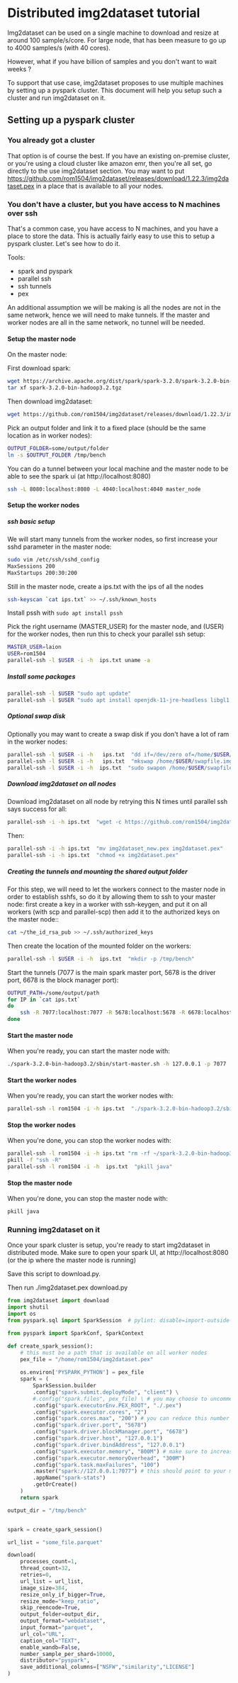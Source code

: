 # Distributed img2dataset tutorial

Img2dataset can be used on a single machine to download and resize at around 100 sample/s/core.
For large node, that has been measure to go up to 4000 samples/s (with 40 cores).

However, what if you have billion of samples and you don't want to wait weeks ?

To support that use case, img2dataset proposes to use multiple machines by setting up a pyspark cluster.
This document will help you setup such a cluster and run img2dataset on it.

## Setting up a pyspark cluster

### You already got a cluster

That option is of course the best. If you have an existing on-premise cluster, or you're using a cloud cluster like amazon emr, then you're all set, go directly to the use img2dataset section.
You may want to put https://github.com/rom1504/img2dataset/releases/download/1.22.3/img2dataset.pex in a place that is available to all your nodes.

### You don't have a cluster, but you have access to N machines over ssh

That's a common case, you have access to N machines, and you have a place to store the data.
This is actually fairly easy to use this to setup a pyspark cluster. Let's see how to do it.

Tools:
* spark and pyspark
* parallel ssh
* ssh tunnels
* pex

An additional assumption we will be making is all the nodes are not in the same network, hence we will need to make tunnels.
If the master and worker nodes are all in the same network, no tunnel will be needed.


#### Setup the master node
On the master node:

First download spark:
```bash
wget https://archive.apache.org/dist/spark/spark-3.2.0/spark-3.2.0-bin-hadoop3.2.tgz
tar xf spark-3.2.0-bin-hadoop3.2.tgz
```

Then download img2dataset:
```bash
wget https://github.com/rom1504/img2dataset/releases/download/1.22.3/img2dataset.pex -O img2dataset_new.pex
```

Pick an output folder and link it to a fixed place (should be the same location as in worker nodes):
```bash
OUTPUT_FOLDER=some/output/folder
ln -s $OUTPUT_FOLDER /tmp/bench
```

You can do a tunnel between your local machine and the master node to be able to see the spark ui (at http://localhost:8080)
```bash
ssh -L 8080:localhost:8080 -L 4040:localhost:4040 master_node
```


#### Setup the worker nodes

##### ssh basic setup

We will start many tunnels from the worker nodes, so first increase your sshd parameter in the master node:
```bash
sudo vim /etc/ssh/sshd_config 
MaxSessions 200
MaxStartups 200:30:200
```

Still in the master node, create a ips.txt with the ips of all the nodes

```bash
ssh-keyscan `cat ips.txt` >> ~/.ssh/known_hosts
```

Install pssh with `sudo apt install pssh`

Pick the right username (MASTER_USER) for the master node, and (USER) for the worker nodes, then run this to check your parallel ssh setup:
```bash
MASTER_USER=laion
USER=rom1504
parallel-ssh -l $USER -i -h  ips.txt uname -a
```

##### Install some packages

```bash
parallel-ssh -l $USER "sudo apt update"
parallel-ssh -l $USER "sudo apt install openjdk-11-jre-headless libgl1 htop tmux bwm-ng sshfs"
```

##### Optional swap disk

Optionally you may want to create a swap disk if you don't have a lot of ram in the worker nodes:
```bash
parallel-ssh -l $USER -i -h   ips.txt  "dd if=/dev/zero of=/home/$USER/swapfile.img bs=1024 count=5M"
parallel-ssh -l $USER -i -h   ips.txt  "mkswap /home/$USER/swapfile.img"
parallel-ssh -l $USER -i -h  ips.txt  "sudo swapon /home/$USER/swapfile.img"
```


##### Download img2dataset on all nodes

Download img2dataset on all node by retrying this N times until parallel ssh says success for all:
```bash
parallel-ssh -i -h ips.txt  "wget -c https://github.com/rom1504/img2dataset/releases/download/1.22.3/img2dataset.pex -O img2dataset_new.pex"
```
Then:
```bash
parallel-ssh -i -h ips.txt  "mv img2dataset_new.pex img2dataset.pex"
parallel-ssh -i -h ips.txt  "chmod +x img2dataset.pex"
```

##### Creating the tunnels and mounting the shared output folder

For this step, we will need to let the workers connect to the master node in order to establish sshfs, so do it by allowing them to ssh to your master node:
first create a key in a worker with ssh-keygen, and put it on all workers (with scp and parallel-scp)
then add it to the authorized keys on the master node::
```bash
cat ~/the_id_rsa_pub >> ~/.ssh/authorized_keys
```

Then create the location of the mounted folder on the workers:
```bash
parallel-ssh -l $USER -i -h  ips.txt  "mkdir -p /tmp/bench"
```

Start the tunnels (7077 is the main spark master port, 5678 is the driver port, 6678 is the block manager port):
```bash
OUTPUT_PATH=/some/output/path
for IP in `cat ips.txt`
do
    ssh -R 7077:localhost:7077 -R 5678:localhost:5678 -R 6678:localhost:6678 -R 2300:localhost:22  $USER@$IP "sshfs  -o UserKnownHostsFile=/dev/null -o StrictHostKeyChecking=no  -p 2300 $MASTER_USER@localhost:$OUTPUT_PATH /tmp/bench && sleep infinity" &
done
```

#### Start the master node

When you're ready, you can start the master node with:

```bash
./spark-3.2.0-bin-hadoop3.2/sbin/start-master.sh -h 127.0.0.1 -p 7077
```


#### Start the worker nodes

When you're ready, you can start the worker nodes with:

```bash
parallel-ssh -l rom1504 -i -h ips.txt  "./spark-3.2.0-bin-hadoop3.2/sbin/start-worker.sh -c 2 -m 1G -h 127.0.0.1 spark://127.0.0.1:7077"
```


#### Stop the worker nodes

When you're done, you can stop the worker nodes with:

```bash
parallel-ssh -l rom1504 -i -h ips.txt "rm -rf ~/spark-3.2.0-bin-hadoop3.2/work/*"
pkill -f "ssh -R"
parallel-ssh -l rom1504 -i -h  ips.txt  "pkill java"
```


#### Stop the master node

When you're done, you can stop the master node with:

```bash
pkill java
```


### Running img2dataset on it

Once your spark cluster is setup, you're ready to start img2dataset in distributed mode.
Make sure to open your spark UI, at http://localhost:8080 (or the ip where the master node is running)

Save this script to download.py.

Then run ./img2dataset.pex download.py

```python
from img2dataset import download
import shutil
import os
from pyspark.sql import SparkSession  # pylint: disable=import-outside-toplevel

from pyspark import SparkConf, SparkContext

def create_spark_session():
    # this must be a path that is available on all worker nodes
    pex_file = "/home/rom1504/img2dataset.pex"
    
    os.environ['PYSPARK_PYTHON'] = pex_file
    spark = (
        SparkSession.builder
        .config("spark.submit.deployMode", "client") \
        #.config("spark.files", pex_file) \ # you may choose to uncomment this option if you want spark to automatically download the pex file, but it may be slow
        .config("spark.executorEnv.PEX_ROOT", "./.pex")
        .config("spark.executor.cores", "2")
        .config("spark.cores.max", "200") # you can reduce this number if you want to use only some cores ; if you're using yarn the option name is different, check spark doc
        .config("spark.driver.port", "5678")
        .config("spark.driver.blockManager.port", "6678")
        .config("spark.driver.host", "127.0.0.1")
        .config("spark.driver.bindAddress", "127.0.0.1")
        .config("spark.executor.memory", "800M") # make sure to increase this if you're using more cores per executor
        .config("spark.executor.memoryOverhead", "300M")
        .config("spark.task.maxFailures", "100")
        .master("spark://127.0.0.1:7077") # this should point to your master node, if using the tunnelling version, keep this to localhost
        .appName("spark-stats")
        .getOrCreate()
    )
    return spark

output_dir = "/tmp/bench"


spark = create_spark_session()

url_list = "some_file.parquet"

download(
    processes_count=1,
    thread_count=32,
    retries=0,
    url_list = url_list,
    image_size=384,
    resize_only_if_bigger=True,
    resize_mode="keep_ratio",
    skip_reencode=True,
    output_folder=output_dir,
    output_format="webdataset",
    input_format="parquet",
    url_col="URL",
    caption_col="TEXT",
    enable_wandb=False,
    number_sample_per_shard=10000,
    distributor="pyspark",
    save_additional_columns=["NSFW","similarity","LICENSE"]
)
```
